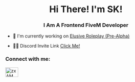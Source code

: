 <h1 align="center">Hi There! I'm SK!</h1>
<h3 align="center">I Am A Frontend FiveM Developer</h3>

- 🔭 I'm currently working on [Elusive Roleplay (Pre-Alpha) ](https://discord.gg/elusiveroleplay)

- 👨‍💻 Discord Invite Link [Click Me!](https://discord.gg/skdevelopments)

<h3 align="left">Connect with me:</h3>
<p align="left">
<a href="https://discord.gg/tUHgahtP3t" target="blank"><img align="center" src="https://raw.githubusercontent.com/rahuldkjain/github-profile-readme-generator/master/src/images/icons/Social/discord.svg" alt="zxAMWdFntP" height="30" width="40" /></a>
</p>
